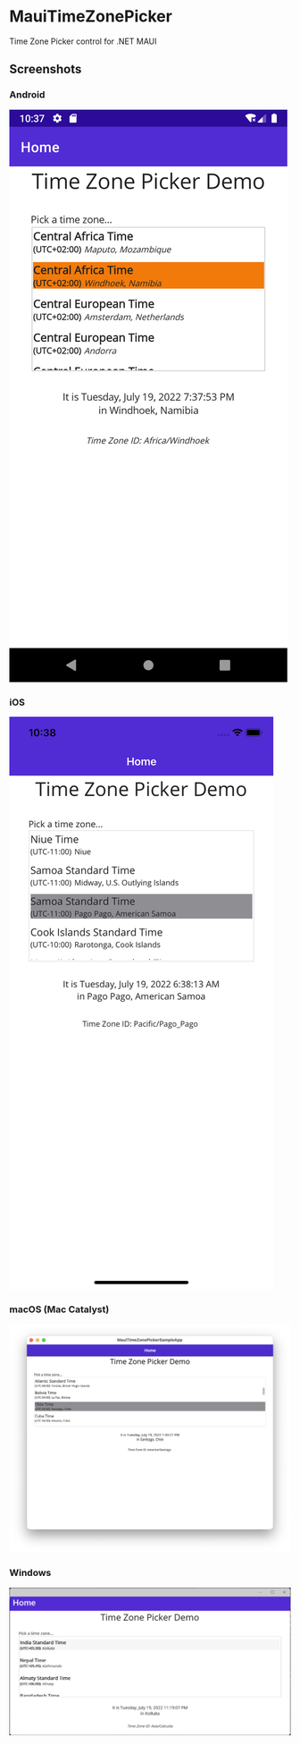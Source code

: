 # MauiTimeZonePicker
Time Zone Picker control for .NET MAUI

## Screenshots

### Android
![Android Screenshot](images/screenshot-android.png)

### iOS
![iOS Screenshot](images/screenshot-ios.png)

### macOS (Mac Catalyst)
![macOS Screenshot](images/screenshot-mac.png)

### Windows
![Windows Screenshot](images/screenshot-windows.png)
